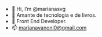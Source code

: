 - 👋 Hi, I’m @marianasvg
- 👀 Amante de tecnologia e de livros.
- 🌱 Front End Developer.
- 📫 marianavanoni0@gmail.com

<!---
marianasvg/marianasvg is a ✨ special ✨ repository because its `README.md` (this file) appears on your GitHub profile.
You can click the Preview link to take a look at your changes.
--->
